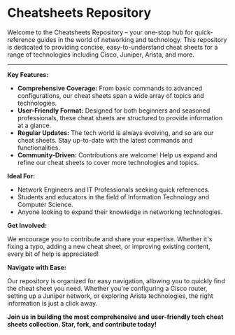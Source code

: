 # Cheatsheets Repository

Welcome to the Cheatsheets Repository – your one-stop hub for quick-reference guides in the world of networking and technology. This repository is dedicated to providing concise, easy-to-understand cheat sheets for a range of technologies including Cisco, Juniper, Arista, and more.

---

**Key Features:**

- **Comprehensive Coverage:** From basic commands to advanced configurations, our cheat sheets span a wide array of topics and technologies.
- **User-Friendly Format:** Designed for both beginners and seasoned professionals, these cheat sheets are structured to provide information at a glance.
- **Regular Updates:** The tech world is always evolving, and so are our cheat sheets. Stay up-to-date with the latest commands and functionalities.
- **Community-Driven:** Contributions are welcome! Help us expand and refine our cheat sheets to cover more technologies and topics.

**Ideal For:**

- Network Engineers and IT Professionals seeking quick references.
- Students and educators in the field of Information Technology and Computer Science.
- Anyone looking to expand their knowledge in networking technologies.

**Get Involved:**

We encourage you to contribute and share your expertise. Whether it's fixing a typo, adding a new cheat sheet, or improving existing content, every bit of help is appreciated!

**Navigate with Ease:**

Our repository is organized for easy navigation, allowing you to quickly find the cheat sheet you need. Whether you're configuring a Cisco router, setting up a Juniper network, or exploring Arista technologies, the right information is just a click away.

**Join us in building the most comprehensive and user-friendly tech cheat sheets collection. Star, fork, and contribute today!**
